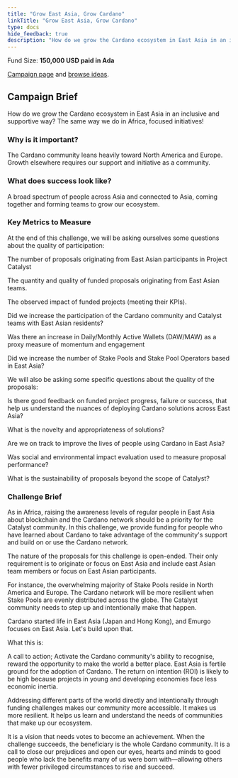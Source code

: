 ```yaml
---
title: "Grow East Asia, Grow Cardano"
linkTitle: "Grow East Asia, Grow Cardano"
type: docs
hide_feedback: true
description: "How do we grow the Cardano ecosystem in East Asia in an inclusive and supportive way? The same way we do in Africa, focused initiatives!"
---
```

Fund Size: **150,000 USD paid in Ada**

[Campaign page](https://cardano.ideascale.com/c/idea/382067) and [browse ideas]().

## Campaign Brief
How do we grow the Cardano ecosystem in East Asia in an inclusive and supportive way? The same way we do in Africa, focused initiatives!

### Why is it important?
The Cardano community leans heavily toward North America and Europe. Growth elsewhere requires our support and initiative as a community.

### What does success look like?
A broad spectrum of people across Asia and connected to Asia, coming together and forming teams to grow our ecosystem.

### Key Metrics to Measure
At the end of this challenge, we will be asking ourselves some questions about the quality of participation:

The number of proposals originating from East Asian participants in Project Catalyst

The quantity and quality of funded proposals originating from East Asian teams.

The observed impact of funded projects (meeting their KPIs).

Did we increase the participation of the Cardano community and Catalyst teams with East Asian residents?

Was there an increase in Daily/Monthly Active Wallets (DAW/MAW) as a proxy measure of momentum and engagement

Did we increase the number of Stake Pools and Stake Pool Operators based in East Asia?

We will also be asking some specific questions about the quality of the proposals:

Is there good feedback on funded project progress, failure or success, that help us understand the nuances of deploying Cardano solutions across East Asia?

What is the novelty and appropriateness of solutions?

Are we on track to improve the lives of people using Cardano in East Asia?

Was social and environmental impact evaluation used to measure proposal performance?

What is the sustainability of proposals beyond the scope of Catalyst?

### Challenge Brief
As in Africa, raising the awareness levels of regular people in East Asia about blockchain and the Cardano network should be a priority for the Catalyst community. In this challenge, we provide funding for people who have learned about Cardano to take advantage of the community's support and build on or use the Cardano network.

The nature of the proposals for this challenge is open-ended. Their only requirement is to originate or focus on East Asia and include east Asian team members or focus on East Asian participants.

For instance, the overwhelming majority of Stake Pools reside in North America and Europe. The Cardano network will be more resilient when Stake Pools are evenly distributed across the globe. The Catalyst community needs to step up and intentionally make that happen.

Cardano started life in East Asia (Japan and Hong Kong), and Emurgo focuses on East Asia. Let's build upon that.

What this is:

A call to action; Activate the Cardano community's ability to recognise, reward the opportunity to make the world a better place. East Asia is fertile ground for the adoption of Cardano. The return on intention (ROI) is likely to be high because projects in young and developing economies face less economic inertia.

Addressing different parts of the world directly and intentionally through funding challenges makes our community more accessible. It makes us more resilient. It helps us learn and understand the needs of communities that make up our ecosystem.

It is a vision that needs votes to become an achievement. When the challenge succeeds, the beneficiary is the whole Cardano community. It is a call to close our prejudices and open our eyes, hearts and minds to good people who lack the benefits many of us were born with—allowing others with fewer privileged circumstances to rise and succeed.